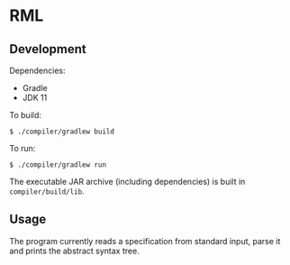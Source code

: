 # RML
## Development
Dependencies:
- Gradle
- JDK 11

To build:

    $ ./compiler/gradlew build

To run:

    $ ./compiler/gradlew run

The executable JAR archive (including dependencies) is built in `compiler/build/lib`.

## Usage
The program currently reads a specification from standard input, parse it and prints the abstract syntax tree.
